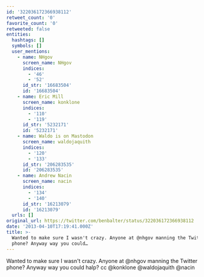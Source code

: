 ```yaml
---
id: '322036172366938112'
retweet_count: '0'
favorite_count: '0'
retweeted: false
entities:
  hashtags: []
  symbols: []
  user_mentions:
    - name: NHgov
      screen_name: NHgov
      indices:
        - '46'
        - '52'
      id_str: '16683504'
      id: '16683504'
    - name: Eric Mill
      screen_name: konklone
      indices:
        - '110'
        - '119'
      id_str: '5232171'
      id: '5232171'
    - name: Waldo is on Mastodon
      screen_name: waldojaquith
      indices:
        - '120'
        - '133'
      id_str: '206283535'
      id: '206283535'
    - name: Andrew Nacin
      screen_name: nacin
      indices:
        - '134'
        - '140'
      id_str: '16213079'
      id: '16213079'
  urls: []
original_url: https://twitter.com/benbalter/status/322036172366938112
date: '2013-04-10T17:19:41.000Z'
title: >-
  Wanted to make sure I wasn't crazy. Anyone at @nhgov manning the Twitter
  phone? Anyway way you could…
---
```


Wanted to make sure I wasn't crazy. Anyone at @nhgov manning the Twitter phone? Anyway way you could halp? cc @konklone @waldojaquith @nacin